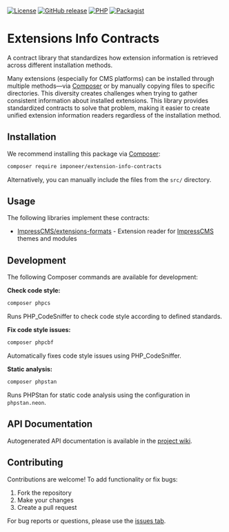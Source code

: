 [![License](https://img.shields.io/github/license/imponeer/extension-info-contracts.svg)](LICENSE) [![GitHub release](https://img.shields.io/github/release/imponeer/extension-info-contracts.svg)](https://github.com/imponeer/extension-info-contracts/releases) [![PHP](https://img.shields.io/packagist/php-v/imponeer/extension-info-contracts.svg)](http://php.net) [![Packagist](https://img.shields.io/packagist/dm/imponeer/extension-info-contracts.svg)](https://packagist.org/packages/imponeer/extension-info-contracts)

# Extensions Info Contracts

A contract library that standardizes how extension information is retrieved across different installation methods.

Many extensions (especially for CMS platforms) can be installed through multiple methods—via [Composer](https://getcomposer.org) or by manually copying files to specific directories. This diversity creates challenges when trying to gather consistent information about installed extensions. This library provides standardized contracts to solve that problem, making it easier to create unified extension information readers regardless of the installation method.

## Installation

We recommend installing this package via [Composer](https://getcomposer.org):

```bash
composer require imponeer/extension-info-contracts
```

Alternatively, you can manually include the files from the `src/` directory.

## Usage

The following libraries implement these contracts:

* [ImpressCMS/extensions-formats](https://github.com/ImpressCMS/extensions-formats) - Extension reader for [ImpressCMS](https://impresscms.org) themes and modules

## Development

The following Composer commands are available for development:

**Check code style:**
```bash
composer phpcs
```
Runs PHP_CodeSniffer to check code style according to defined standards.

**Fix code style issues:**
```bash
composer phpcbf
```
Automatically fixes code style issues using PHP_CodeSniffer.

**Static analysis:**
```bash
composer phpstan
```
Runs PHPStan for static code analysis using the configuration in `phpstan.neon`.

## API Documentation

Autogenerated API documentation is available in the [project wiki](https://github.com/imponeer/extension-info-contracts/wiki).

## Contributing

Contributions are welcome! To add functionality or fix bugs:

1. Fork the repository
2. Make your changes
3. Create a pull request

For bug reports or questions, please use the [issues tab](https://github.com/imponeer/extension-info-contracts/issues).
